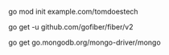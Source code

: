 go mod init example.com/tomdoestech

go get -u github.com/gofiber/fiber/v2

go get go.mongodb.org/mongo-driver/mongo

